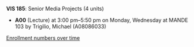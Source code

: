 **VIS 185**: Senior Media Projects (4 units)

- **A00** (Lecture) at 3:00 pm–5:50 pm on Monday, Wednesday at MANDE 103 by Trigilio, Michael (A08086033)

[Enrollment numbers over time](./VIS185.tsv)
